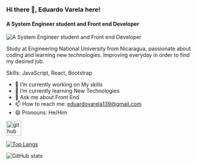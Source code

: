 ### Hi there 👋, Eduardo Varela here!
#### A System Engineer student and Front end Developer
![A System Engineer student and Front end Developer](https://images.wallpaperscraft.com/image/code_lines_programming_130775_1920x1080.jpg)

Study at Engineering National University from Nicaragua, passionate about coding and learning new technologies. Improving everyday in order to find my desired job.

Skills: JavaScript, React, Bootstrap

- 🔭 I’m currently working on My skills 
- 🌱 I’m currently learning New Technologies 
- 💬 Ask me about Front End 
- 📫 How to reach me: eduardovarela139@gmail.com 
- 😄 Pronouns: He/Him 


[<img src='https://cdn.jsdelivr.net/npm/simple-icons@3.0.1/icons/github.svg' alt='github' height='40'>](https://github.com/EduardoV-dev)  

[![Top Langs](https://github-readme-stats.vercel.app/api/top-langs/?username=EduardoV-dev)](https://github.com/anuraghazra/github-readme-stats)

![GitHub stats](https://github-readme-stats.vercel.app/api?username=EduardoV-dev&show_icons=true)  

